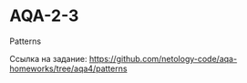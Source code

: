 # AQA-2-3
Patterns

Ссылка на задание: https://github.com/netology-code/aqa-homeworks/tree/aqa4/patterns